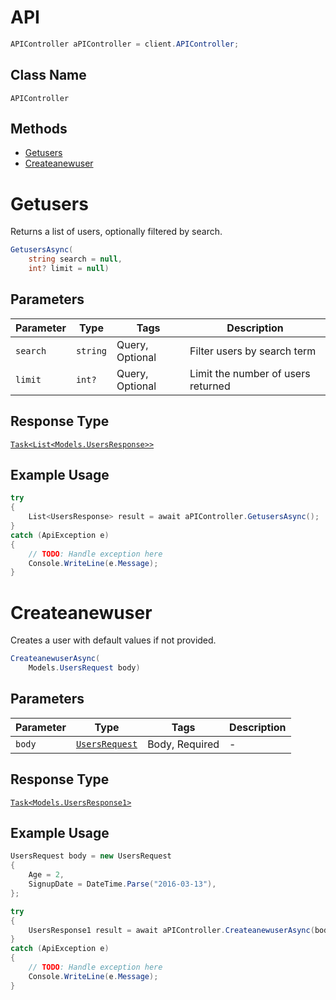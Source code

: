 # API

```csharp
APIController aPIController = client.APIController;
```

## Class Name

`APIController`

## Methods

* [Getusers](../../doc/controllers/api.md#getusers)
* [Createanewuser](../../doc/controllers/api.md#createanewuser)


# Getusers

Returns a list of users, optionally filtered by search.

```csharp
GetusersAsync(
    string search = null,
    int? limit = null)
```

## Parameters

| Parameter | Type | Tags | Description |
|  --- | --- | --- | --- |
| `search` | `string` | Query, Optional | Filter users by search term |
| `limit` | `int?` | Query, Optional | Limit the number of users returned |

## Response Type

[`Task<List<Models.UsersResponse>>`](../../doc/models/users-response.md)

## Example Usage

```csharp
try
{
    List<UsersResponse> result = await aPIController.GetusersAsync();
}
catch (ApiException e)
{
    // TODO: Handle exception here
    Console.WriteLine(e.Message);
}
```


# Createanewuser

Creates a user with default values if not provided.

```csharp
CreateanewuserAsync(
    Models.UsersRequest body)
```

## Parameters

| Parameter | Type | Tags | Description |
|  --- | --- | --- | --- |
| `body` | [`UsersRequest`](../../doc/models/users-request.md) | Body, Required | - |

## Response Type

[`Task<Models.UsersResponse1>`](../../doc/models/users-response-1.md)

## Example Usage

```csharp
UsersRequest body = new UsersRequest
{
    Age = 2,
    SignupDate = DateTime.Parse("2016-03-13"),
};

try
{
    UsersResponse1 result = await aPIController.CreateanewuserAsync(body);
}
catch (ApiException e)
{
    // TODO: Handle exception here
    Console.WriteLine(e.Message);
}
```

